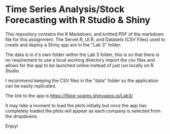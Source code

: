 # Time Series Analysis/Stock Forecasting with R Studio & Shiny

This repository contains the R Markdown, and knitted PDF of the markdown file for this assignment. The Server.R, UI.R, and Datasets (CSV Files) used to create and deploy a Shiny app are in the "Lab 3" folder. 

The data is in it's own folder within the Lab 3 folder, this is so that there is no requirement to use a local working directory import the csv files and allows for the app to be launched online instead of just run locally on R Studio. 

I recommend keeping the CSV files in the "data" folder so the application can be easily replicated.

The link to the app is https://filipe-soares.shinyapps.io/Lab3/

It may take a moment to load the plots initially but once the app has completely loaded the plots will appear as each company is selected from the dropdowns. 

Enjoy!
